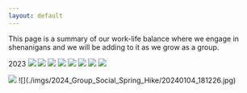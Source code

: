 ```yaml
---
layout: default
---
```


This page is a summary of our work-life balance where we engage in shenanigans and we will be adding to it as we grow as a group.

2023
<img src="./imgs/2023_iCoMSE/20230710_201545.jpg">
<img src="./imgs/2023_iCoMSE/20230710_201546.jpg">
<img src="./imgs/2023_iCoMSE/20230710_201547.jpg">
<img src="./imgs/2023_iCoMSE/20230712_201347.jpg">
<img src="./imgs/2023_iCoMSE/20230712_201348.jpg">
<img src="./imgs/2023_iCoMSE/20230712_201350.jpg">
<img src="./imgs/2023_iCoMSE/20230712_201435.jpg">
<img src="./imgs/2023_iCoMSE/20230712_201439.jpg">


<img src="./imgs/2024_Group_Social_Spring_Hike/20240104_181226.jpg" style="max-height: 250px">
![](./imgs/2024_Group_Social_Spring_Hike/20240104_181226.jpg)

